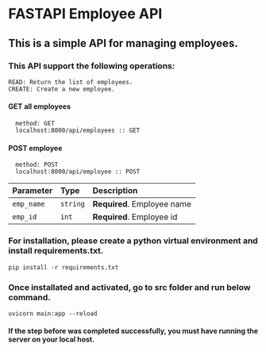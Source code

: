 # FASTAPI Employee API

## This is a simple API for managing employees.

### This API support the following operations:
    READ: Return the list of employees.
    CREATE: Create a new employee.
#### GET all employees

```http
  method: GET
  localhost:8000/api/employees :: GET
```

#### POST employee

```http
  method: POST
  localhost:8000/api/employee :: POST
```

| Parameter  | Type     | Description                 |
| :--------  | :------- | :-------------------------  |
| `emp_name` | `string` | **Required**. Employee name |
| `emp_id`   | `int`    | **Required**. Employee id   |


### For installation, please create a python virtual environment and install requirements.txt.

    pip install -r requirements.txt

### Once installated and activated, go to src folder and run below command.

    uvicorn main:app --reload

#### If the step before was completed successfully, you must have running the server on your local host.